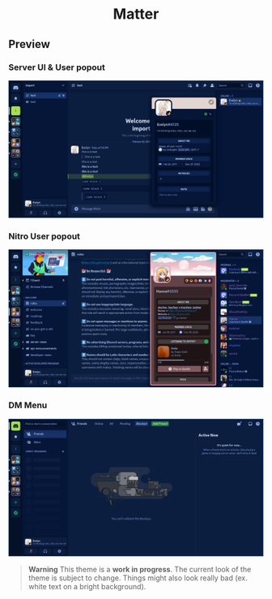 <h1 align="center">Matter</h1>

## Preview

### Server UI & User popout
![Server UI & User popout](preview/1.png)
  
### Nitro User popout
![Nitro User popout](preview/2.png)
  
### DM Menu
![DM Menu](preview/3.png)

> **Warning** This theme is a **work in progress**. The current look of the theme is subject to change.
> Things might also look really bad (ex. white text on a bright background).


